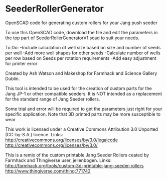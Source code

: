# SeederRollerGenerator
OpenSCAD code for generating custom rollers for your Jang push seeder

To use this OpenSCAD code, download the file and edit the parameters in the top part of SeederRollerGeneratorV1.scad to suit your needs.

To Do:
-Include calculation of well size based on size and number of seeds per well
-Add more well shapes for other seeds
-Calculate number of wells per row based on Seeds per rotation requirements
-Add easy adjustment for printer error

Created by Ash Watson and Makeshop for Farmhack and Science Gallery Dublin.

This tool is intended to be used for the creation of custom parts
for the Jang JP-1 or other compatible seeders.
It is NOT intended as a replacement for the standard range of 
Jang Seeder rollers.

Some trial and error will be required to get the parameters just right for your specific application. 
Note that 3D printed parts may be more susceptible to wear

This work is licensed under a Creative Commons Attribution 3.0 Unported (CC-by-S.A.) licence.
Links:
http://creativecommons.org/licenses/by/3.0/legalcode
http://creativecommons.org/licenses/by/3.0/
 
This is a remix of the custom printable Jang Seeder Rollers ceated by Farmhack and Thingiverse user, jellenbogen.
Links:
http://farmhack.org/tools/custom-3d-printable-jang-seeder-rollers
http://www.thingiverse.com/thing:771742 
